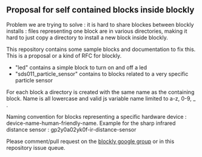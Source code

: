 ## Proposal for self contained blocks inside blockly

Problem we are trying to solve : it is hard to share blockes between blockly installs : files representing one block
are in various directories, making it hard to just copy a directory to install a new block inside blockly.

This repository contains some sample blocks and documentation to fix this. This is a proposal or a kind of RFC for blockly.

- "led" contains a simple block to turn on and off a led
- "sds011_particle_sensor" contains to blocks related to a very specific particle sensor

For each block a directory is created with the same name as the containing block. Name is all lowercase and valid js variable name limited to a-z, 0-9,  _ .

Naming convention for blocks representing a specific hardware device :
device-name-human-friendly-name. Example for the sharp infrared distance sensor : gp2y0a02yk0f-ir-distance-sensor


Please comment/pull request on the <a href="https://groups.google.com/forum/#!topic/blockly/t0iO8xmcVGQ">blockly google group</a> or in this repository issue queue.
